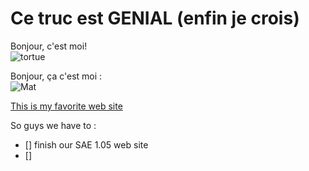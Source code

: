 # Ce truc est GENIAL (enfin je crois)

Bonjour, c'est moi! <br/>
![tortue](https://user-images.githubusercontent.com/92148602/137504458-6b04b775-c252-4d5f-acba-46c9e3a480dc.png) 

Bonjour, ça c'est moi : <br/>
![Mat](https://user-images.githubusercontent.com/92148602/137503993-88037333-fa29-4a8a-8ad4-ec3be6a2e93d.jpg)

[This is my favorite web site](https://phyz.alwaysdata.net)

So guys we have to :
- [] finish our SAE 1.05 web site
- [] 
